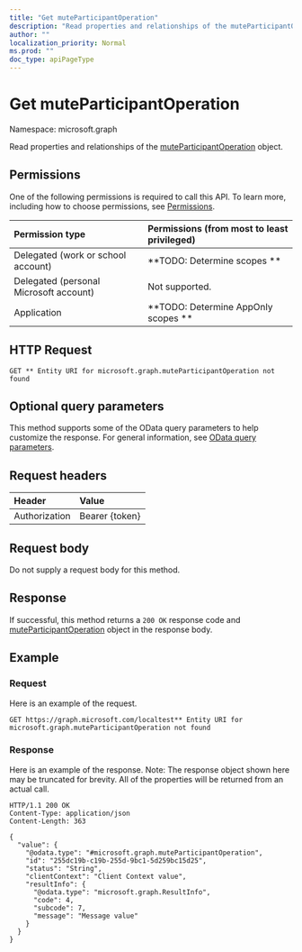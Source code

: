 ```yaml
---
title: "Get muteParticipantOperation"
description: "Read properties and relationships of the muteParticipantOperation object."
author: ""
localization_priority: Normal
ms.prod: ""
doc_type: apiPageType
---
```


# Get muteParticipantOperation

Namespace: microsoft.graph

Read properties and relationships of the [muteParticipantOperation](../resources/muteparticipantoperation.md) object.

## Permissions
One of the following permissions is required to call this API. To learn more, including how to choose permissions, see [Permissions](/concepts/permissions-reference.md).

|Permission type|Permissions (from most to least privileged)|
|:---|:---|
|Delegated (work or school account)|**TODO: Determine scopes **|
|Delegated (personal Microsoft account)|Not supported.|
|Application|**TODO: Determine AppOnly scopes **|

## HTTP Request
<!-- {
  "blockType": "ignored"
}
-->
``` http
GET ** Entity URI for microsoft.graph.muteParticipantOperation not found
```

## Optional query parameters
This method supports some of the OData query parameters to help customize the response. For general information, see [OData query parameters](/graph/query-parameters).

## Request headers
|Header|Value|
|:---|:---|
|Authorization|Bearer {token}|

## Request body
Do not supply a request body for this method.

## Response
If successful, this method returns a `200 OK` response code and [muteParticipantOperation](../resources/muteparticipantoperation.md) object in the response body.

## Example

### Request
Here is an example of the request.
<!-- {
  "blockType": "request",
  "name": "get_muteparticipantoperation"
}
-->
``` http
GET https://graph.microsoft.com/localtest** Entity URI for microsoft.graph.muteParticipantOperation not found
```

### Response
Here is an example of the response. Note: The response object shown here may be truncated for brevity. All of the properties will be returned from an actual call.
<!-- {
  "blockType": "response",
  "truncated": true,
  "@odata.type": "microsoft.graph.muteParticipantOperation"
}
-->
``` http
HTTP/1.1 200 OK
Content-Type: application/json
Content-Length: 363

{
  "value": {
    "@odata.type": "#microsoft.graph.muteParticipantOperation",
    "id": "255dc19b-c19b-255d-9bc1-5d259bc15d25",
    "status": "String",
    "clientContext": "Client Context value",
    "resultInfo": {
      "@odata.type": "microsoft.graph.ResultInfo",
      "code": 4,
      "subcode": 7,
      "message": "Message value"
    }
  }
}
```

